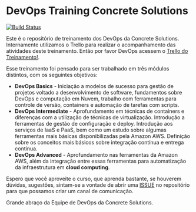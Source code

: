 # DevOps Training Concrete Solutions
[![Build Status](https://travis-ci.org/concretesolutions/cs-devops-training.svg?branch=master)](https://travis-ci.org/concretesolutions/cs-devops-training)


Este é o repositório de treinamento dos DevOps da Concrete Solutions. Internamente utilizamos o Trello para realizar o acompanhamento das atividades deste treinamento. Então por favor DevOps acessem o [Trello do Treinamento!](https://trello.com/b/qhQfUkHE/cs-devops-training).

Esse treinamento foi pensado para ser trabalhado em três módulos distintos, com os seguintes objetivos:
* **DevOps Basics** - Iniciação a modelos de sucesso para gestão de projetos voltado a desenvolvimento de software, fundamentos sobre DevOps e computação em Nuvem, trabalho com ferramentas para controle de versão, containers e automação de tarefas com scripts.
* **DevOps Intermediate** - Aprofundamento em técnicas de containers e diferenças com a utilização de técnicas de virtualização. Introdução a ferramentas de gestão de configuração e deploy. Introdução aos serviços de IaaS e PaaS, bem como um estudo sobre algumas ferramentas mais básicas disponibilizadas pela Amazon AWS. Definição sobre os conceitos mais básicos sobre integração contínua e entrega contínua.
* **DevOps Advanced** - Aprofundamento nas ferramentas da Amazon AWS, além da integração entre essas ferramentas para automatização da infraestrutura em __cloud computing__.  

Espero que você aproveite o curso, que aprenda bastante, se houverem dúvidas, sugestões, sintam-se a vontade de abrir uma [ISSUE](https://github.com/concretesolutions/cs-devops-training/issues) no repositório para que possamos criar um canal de comunicação.

Grande abraço da Equipe de DevOps da Concrete Solutions.
